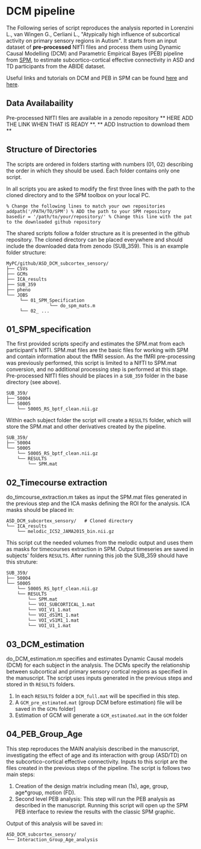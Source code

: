 # DCM pipeline
The Following series of script reproduces the analysis reported in Lorenzini L., van Wingen G., Cerliani L., "Atypically high influence of subcortical activity on primary sensory regions in Autism".
It starts from an input dataset of **pre-processed** NIfTI files and process them using Dynamic Causal Modelling (DCM) and Parametric Empirical Bayes (PEB) pipeline from [SPM](https://www.fil.ion.ucl.ac.uk/spm/), to estimate subcortico-cortical effective connectivity in ASD and TD participants from the ABIDE dataset. 

Useful links and tutorials on DCM and PEB in SPM can be found [here]( https://www.sciencedirect.com/science/article/pii/S1053811919305233) and [here](https://en.wikibooks.org/wiki/SPM/Parametric_Empirical_Bayes_(PEB)#Overview). 

## Data Availabaility

Pre-processed NIfTI files are available in a zenodo repository ** HERE ADD THE LINK WHEN THAT IS READY **. 
** ADD Instruction to download them **

## Structure of Directories

The scripts are ordered in folders starting with numbers (01, 02) describing the order in which they should be used. Each folder contains only one script. 


In all scripts you are asked to modify the first three lines with the path to the cloned directory and to the SPM toolbox on your local PC.

```
% Change the following lines to match your own repositories
addpath('/PATH/TO/SPM') % ADD the path to your SPM repository
basedir = '/path/to/your/repository/' % Change this line with the pat to the downloaded github repository
```


The shared scripts follow a folder structure as it is presented in the github repository. The cloned directory can be placed everywhere and should include the downloaded data from zenodo (SUB_359). This is an example folder structure:

```
MyPC/github/ASD_DCM_subcortex_sensory/
├── CSVs
├── GCMs
├── ICA_results
├── SUB_359
├── pheno
└── JOBS
     └── 01_SPM_Specification
                └── do_spm_mats.m
     └── 02_ ...

```



## 01_SPM_specification
The first provided scripts specify and estimates the SPM.mat from each participant's NIfTI. SPM.mat files are the basic files for working with SPM and contain information about the fMRI session. 
As the fMRI pre-processing was previously performed, this script is limited to a NIfTI to SPM.mat conversion, and no additional processing step is performed at this stage. 
Pre-processed NIfTI files should be places in a `SUB_359` folder in the base directory (see above). 
```
SUB_359/
├── 50004
└── 50005
	└── 50005_RS_bptf_clean.nii.gz
```

Within each subject folder the script will create a `RESULTS` folder, which will store the SPM.mat and other derivatives created by the pipeline. 


```
SUB_359/
├── 50004
└── 50005
	└── 50005_RS_bptf_clean.nii.gz
	└── RESULTS
		└── SPM.mat
```



## 02_Timecourse extraction
do_timcourse_extraction.m takes as input the SPM.mat files generated in the previous step and the ICA masks defining the ROI for the analysis. 
ICA masks should be placed in:

```
ASD_DCM_subcortex_sensory/   # Cloned directory
└── ICA_results
	└── melodic_IC52_JAMA2015_bin.nii.gz

```

This script cut the needed volumes from the melodic output and uses them as masks for timecourses extraction in SPM. 
Output timeseries are saved in subjects' folders `RESULTS`. After running this job the SUB_359 should have this struture: 

```
SUB_359/
├── 50004
└── 50005
	└── 50005_RS_bptf_clean.nii.gz
	└── RESULTS
		└── SPM.mat
		└── VOI_SUBCORTICAL_1.mat
		└── VOI_V1_1.mat
		└── VOI_dS1M1_1.mat
		└── VOI_vS1M1_1.mat
		└── VOI_U1_1.mat
```


## 03_DCM_estimation
do_DCM_estimation.m specifies and estimates Dynamic Causal models (DCM) for each subject in the analysis. 
The DCMs specify the relationship between subcortical and primary sensory cortical regions as specified in the manuscript. 
The script uses inputs generated in the previous steps and stored in th `RESULTS` folders. 
1. In each `RESULTS` folder a `DCM_full.mat` will be specified in this step.
2. A `GCM_pre_estimated.mat` (group DCM before estimation) file will be saved in the `GCMs` folder]
3. Estimation of GCM will generate a `GCM_estimated.mat` in the `GCM` folder



## 04_PEB_Group_Age
This step reproduces the MAIN analyisis described in the manuscript, investigating the effect of age and its interaction with group (ASD/TD) on the subcortico-cortical effective connectivity. Inputs to this script are the files created in the previous steps of the pipeline.
The script is follows two main steps: 
1. Creation of the design matrix including mean (1s), age, group, age*group, motion (FD).
2. Second level PEB analysis: This step will run the PEB analysis as described in the manuscript. Running this script will open up the SPM PEB interface to review the results with the classic SPM graphic. 

Output of this analysis will be saved in:

```
ASD_DCM_subcortex_sensory/
└── Interaction_Group_Age_analysis

```
